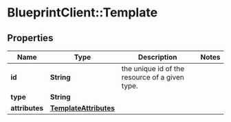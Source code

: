 # BlueprintClient::Template

## Properties
Name | Type | Description | Notes
------------ | ------------- | ------------- | -------------
**id** | **String** | the unique id of the resource of a given type. | 
**type** | **String** |  | 
**attributes** | [**TemplateAttributes**](TemplateAttributes.md) |  | 


